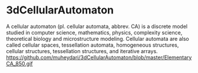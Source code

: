 # 3dCellularAutomaton
 A cellular automaton (pl. cellular automata, abbrev. CA) is a discrete model studied in computer science, mathematics, physics, complexity science, theoretical biology and microstructure modeling. Cellular automata are also called cellular spaces, tessellation automata, homogeneous structures, cellular structures, tessellation structures, and iterative arrays.
https://github.com/muheydari/3dCellularAutomaton/blob/master/ElementaryCA_850.gif
